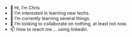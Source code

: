- 👋 Hi, I’m Chris
- 👀 I’m interested in learning new techs.
- 🌱 I’m currently learning several things.
- 💞️ I’m looking to collaborate on nothing, at least not now.
- 📫 How to reach me ... using linkedin.

<!---
chlarrauri/chlarrauri is a ✨ special ✨ repository because its `README.md` (this file) appears on your GitHub profile.
You can click the Preview link to take a look at your changes.
--->
